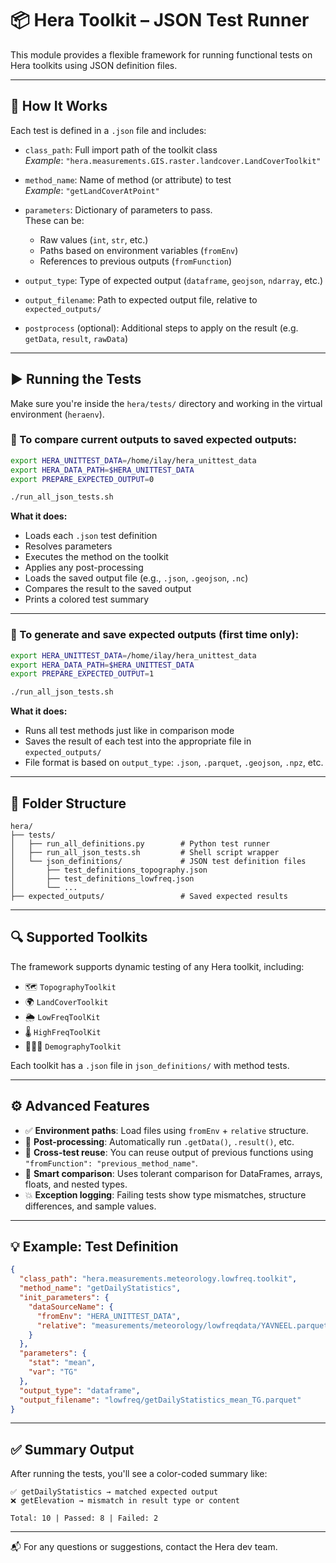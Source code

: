 # 📦 Hera Toolkit – JSON Test Runner

This module provides a flexible framework for running functional tests on Hera toolkits using JSON definition files.

---

## 🚀 How It Works

Each test is defined in a `.json` file and includes:

- `class_path`: Full import path of the toolkit class  
  _Example_: `"hera.measurements.GIS.raster.landcover.LandCoverToolkit"`

- `method_name`: Name of method (or attribute) to test  
  _Example_: `"getLandCoverAtPoint"`

- `parameters`: Dictionary of parameters to pass.  
  These can be:
  - Raw values (`int`, `str`, etc.)
  - Paths based on environment variables (`fromEnv`)
  - References to previous outputs (`fromFunction`)

- `output_type`: Type of expected output (`dataframe`, `geojson`, `ndarray`, etc.)

- `output_filename`: Path to expected output file, relative to `expected_outputs/`

- `postprocess` (optional): Additional steps to apply on the result (e.g. `getData`, `result`, `rawData`)

---

## ▶️ Running the Tests

Make sure you're inside the `hera/tests/` directory and working in the virtual environment (`heraenv`).

### 🧪 To compare current outputs to saved expected outputs:

```bash
export HERA_UNITTEST_DATA=/home/ilay/hera_unittest_data
export HERA_DATA_PATH=$HERA_UNITTEST_DATA
export PREPARE_EXPECTED_OUTPUT=0

./run_all_json_tests.sh
```

**What it does:**
- Loads each `.json` test definition
- Resolves parameters
- Executes the method on the toolkit
- Applies any post-processing
- Loads the saved output file (e.g., `.json`, `.geojson`, `.nc`)
- Compares the result to the saved output
- Prints a colored test summary

---

### 💾 To generate and save expected outputs (first time only):

```bash
export HERA_UNITTEST_DATA=/home/ilay/hera_unittest_data
export HERA_DATA_PATH=$HERA_UNITTEST_DATA
export PREPARE_EXPECTED_OUTPUT=1

./run_all_json_tests.sh
```

**What it does:**
- Runs all test methods just like in comparison mode
- Saves the result of each test into the appropriate file in `expected_outputs/`
- File format is based on `output_type`: `.json`, `.parquet`, `.geojson`, `.npz`, etc.

---

## 📁 Folder Structure

```
hera/
├── tests/
│   ├── run_all_definitions.py        # Python test runner
│   ├── run_all_json_tests.sh         # Shell script wrapper
│   └── json_definitions/             # JSON test definition files
│       ├── test_definitions_topography.json
│       ├── test_definitions_lowfreq.json
│       └── ...
├── expected_outputs/                 # Saved expected results
```

---

## 🔍 Supported Toolkits

The framework supports dynamic testing of any Hera toolkit, including:

- 🗺️ `TopographyToolkit`
- 🌍 `LandCoverToolkit`
- 🌦️ `LowFreqToolKit`
- 🌡️ `HighFreqToolKit`
- 👨‍👩‍👧 `DemographyToolkit`

Each toolkit has a `.json` file in `json_definitions/` with method tests.

---

## ⚙️ Advanced Features

- ✅ **Environment paths**: Load files using `fromEnv` + `relative` structure.
- 🔁 **Post-processing**: Automatically run `.getData()`, `.result()`, etc.
- 🔄 **Cross-test reuse**: You can reuse output of previous functions using `"fromFunction": "previous_method_name"`.
- 🧠 **Smart comparison**: Uses tolerant comparison for DataFrames, arrays, floats, and nested types.
- 💥 **Exception logging**: Failing tests show type mismatches, structure differences, and sample values.

---

## 💡 Example: Test Definition

```json
{
  "class_path": "hera.measurements.meteorology.lowfreq.toolkit",
  "method_name": "getDailyStatistics",
  "init_parameters": {
    "dataSourceName": {
      "fromEnv": "HERA_UNITTEST_DATA",
      "relative": "measurements/meteorology/lowfreqdata/YAVNEEL.parquet"
    }
  },
  "parameters": {
    "stat": "mean",
    "var": "TG"
  },
  "output_type": "dataframe",
  "output_filename": "lowfreq/getDailyStatistics_mean_TG.parquet"
}
```

---

## ✅ Summary Output

After running the tests, you'll see a color-coded summary like:

```
✅ getDailyStatistics → matched expected output
❌ getElevation → mismatch in result type or content
```

```
Total: 10 | Passed: 8 | Failed: 2
```

---

📬 For any questions or suggestions, contact the Hera dev team.
